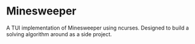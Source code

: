 # Minesweeper

A TUI implementation of Minesweeper using ncurses. Designed to build a solving algorithm around as a side project.
